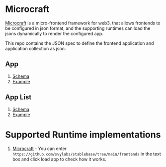 # Microcraft

[Microcraft](https://github.com/svylabs/microcraft) is a micro-frontend framework for web3, that allows frontends to be configured in json format, and the supporting runtimes can load the jsons dynamically to render the configured app.

This repo contains the JSON spec to define the frontend application and application collection as json.

## App

1. [Schema](./app/schema.json)
2. [Example](./app/example.json)

## App List

1. [Schema](./app-list/schema.json)
2. [Example](./app-list/example.json)

# Supported Runtime implementations

1. [Microcraft](https://app.microcraft.dev)
         - You can enter `https://github.com/svylabs/stablebase/tree/main/frontends` in the text box and click load app to check how it works.
